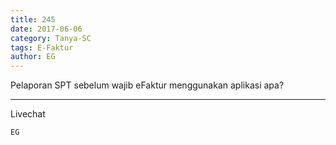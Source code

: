 ```yaml
---
title: 245
date: 2017-06-06
category: Tanya-SC
tags: E-Faktur
author: EG
---
```


Pelaporan SPT sebelum wajib eFaktur menggunakan aplikasi apa?

---

Livechat

`EG`
